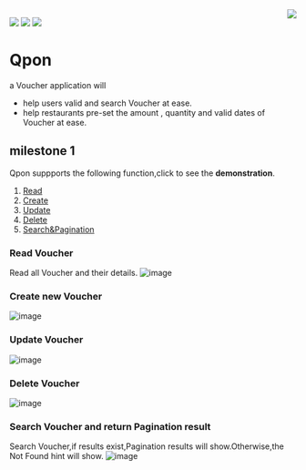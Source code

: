 <img align="right" src="https://github.com/MSc-CS-HKBU/comp7270-fall2020-s2-sails-JQ20/blob/master/readmesource/redlogo.png">


[![](https://img.shields.io/badge/Bulma-0.9.0-green)](https://www.baidu.com)
[![](https://img.shields.io/badge/Sails.js-1.3.1-green)](https://www.baidu.com)
[![](https://img.shields.io/badge/Support-Responsiveness-green)](https://www.baidu.com)

# Qpon 

a Voucher application will
- help users valid and search Voucher at ease.
- help restaurants pre-set the amount , quantity and valid dates of Voucher at ease.

## milestone 1

Qpon suppports the following function,click to see the **demonstration**.

1. <a href="#1">Read</a>
2. <a href="#2">Create</a>
3. <a href="#3">Update</a>
4. <a href="#4">Delete</a>
5. <a href="#5">Search&Pagination</a>

### <a name="1">Read  Voucher</a>
Read all Voucher and their details.
![image]()
### <a name="2">Create new Voucher</a>
![image]()
### <a name="3">Update Voucher</a>
![image]()
### <a name="4">Delete Voucher</a>
![image]()
### <a name="5">Search Voucher and return Pagination result</a>
Search Voucher,if results exist,Pagination results will show.Otherwise,the Not Found hint will show.
![image]()


